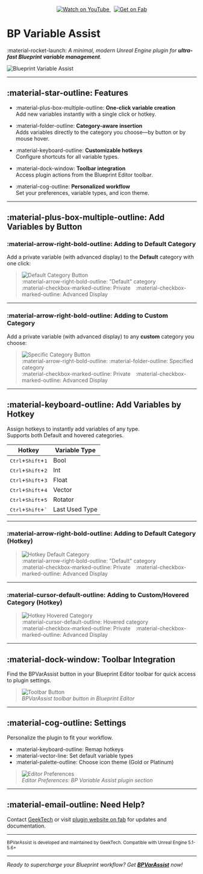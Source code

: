 <p align="center">
  <a href="https://www.youtube.com/watch?v=Nt12TXSlue4" target="_blank">
    <img src="https://img.shields.io/badge/Watch%20Demo-YouTube-red?logo=youtube&style=for-the-badge" alt="Watch on YouTube">
  </a>
  &nbsp;
  <a href="https://www.fab.com/listings/c4f462ba-0068-4961-8fa5-d76d192aa814" target="_blank">
    <img src="https://img.shields.io/badge/Get%20on%20Fab-BPVarAssist-009688?logo=unrealengine&style=for-the-badge" alt="Get on Fab">
  </a>
</p>

# BP Variable Assist

:material-rocket-launch: *A minimal, modern Unreal Engine plugin for **ultra-fast Blueprint variable management**.*

![Blueprint Variable Assist](ScreenShots/BlueprintVariable%20Assist.jpg)

---


## :material-star-outline: Features

- :material-plus-box-multiple-outline: **One-click variable creation**  
  Add new variables instantly with a single click or hotkey.

- :material-folder-outline: **Category-aware insertion**  
  Adds variables directly to the category you choose—by button or by mouse hover.

- :material-keyboard-outline: **Customizable hotkeys**  
  Configure shortcuts for all variable types.

- :material-dock-window: **Toolbar integration**  
  Access plugin actions from the Blueprint Editor toolbar.

- :material-cog-outline: **Personalized workflow**  
  Set your preferences, variable types, and icon theme.

---

## :material-plus-box-multiple-outline: Add Variables by Button

### :material-arrow-right-bold-outline: Adding to Default Category

Add a private variable (with advanced display) to the **Default** category with one click:

> ![Default Category Button](ScreenShots/DefaultCatButton.gif)  
> :material-arrow-right-bold-outline: "Default" category  
> :material-checkbox-marked-outline: Private :material-checkbox-marked-outline: Advanced Display

---

### :material-arrow-right-bold-outline: Adding to Custom Category

Add a private variable (with advanced display) to any **custom** category you choose:

> ![Specific Category Button](ScreenShots/SpecificCatButton.gif)  
> :material-arrow-right-bold-outline: :material-folder-outline: Specified category  
> :material-checkbox-marked-outline: Private :material-checkbox-marked-outline: Advanced Display

---

## :material-keyboard-outline: Add Variables by Hotkey

Assign hotkeys to instantly add variables of any type.  
Supports both Default and hovered categories.

| Hotkey                             | Variable Type    |
|-------------------------------------|------------------|
| <kbd>Ctrl</kbd>+<kbd>Shift</kbd>+<kbd>1</kbd> | Bool           |
| <kbd>Ctrl</kbd>+<kbd>Shift</kbd>+<kbd>2</kbd> | Int            |
| <kbd>Ctrl</kbd>+<kbd>Shift</kbd>+<kbd>3</kbd> | Float          |
| <kbd>Ctrl</kbd>+<kbd>Shift</kbd>+<kbd>4</kbd> | Vector         |
| <kbd>Ctrl</kbd>+<kbd>Shift</kbd>+<kbd>5</kbd> | Rotator        |
| <kbd>Ctrl</kbd>+<kbd>Shift</kbd>+<kbd>`</kbd> | Last Used Type |

---

### :material-arrow-right-bold-outline: Adding to Default Category (Hotkey)

> ![Hotkey Default Category](ScreenShots/HotkeyDefaultCat.gif)  
> :material-arrow-right-bold-outline: "Default" category  
> :material-checkbox-marked-outline: Private :material-checkbox-marked-outline: Advanced Display

---

### :material-cursor-default-outline: Adding to Custom/Hovered Category (Hotkey)

> ![Hotkey Hovered Category](ScreenShots/HotkeyHoveredCat.gif)  
> :material-cursor-default-outline: Hovered category  
> :material-checkbox-marked-outline: Private :material-checkbox-marked-outline: Advanced Display

---

## :material-dock-window: Toolbar Integration

Find the BPVarAssist button in your Blueprint Editor toolbar for quick access to plugin settings.

> ![Toolbar Button](ScreenShots/ToolbarBtn.jpg)  
> _BPVarAssist toolbar button in Blueprint Editor_

---

## :material-cog-outline: Settings

Personalize the plugin to fit your workflow.

- :material-keyboard-outline: Remap hotkeys  
- :material-vector-line: Set default variable types  
- :material-palette-outline: Choose icon theme (Gold or Platinum)

> ![Editor Preferences](ScreenShots/EditorPreferences.jpg)  
> _Editor Preferences: BP Variable Assist plugin section_

---

## :material-email-outline: Need Help?

Contact [GeekTech](mailto:geektechcg@gmail.com) or visit [plugin website on fab](https://www.fab.com/listings/c4f462ba-0068-4961-8fa5-d76d192aa814) for updates and documentation.

---

<small>
BPVarAssist is developed and maintained by GeekTech.  
Compatible with Unreal Engine 5.1-5.6+
</small>

---

*Ready to supercharge your Blueprint workflow? Get [**BPVarAssist**](https://www.fab.com/listings/c4f462ba-0068-4961-8fa5-d76d192aa814) now!*
